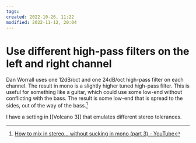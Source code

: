 ```yaml
---
tags: 
created: 2022-10-26, 11:22
modified: 2022-11-12, 20:04
---
```


# Use different high-pass filters on the left and right channel
Dan Worrall uses one 12dB/oct and one 24dB/oct high-pass filter on each channel. The result in mono is a slightly higher tuned high-pass filter. This is useful for something like a guitar, which could use some low-end without conflicting with the bass. The result is some low-end that is spread to the sides, out of the way of the bass.[^1]

I have a setting in [[Volcano 3]] that emulates different stereo tolerances.

[^1]: [How to mix in stereo... without sucking in mono (part 3) - YouTube](https://www.youtube.com/watch?v=lAKE7a4ovuY)